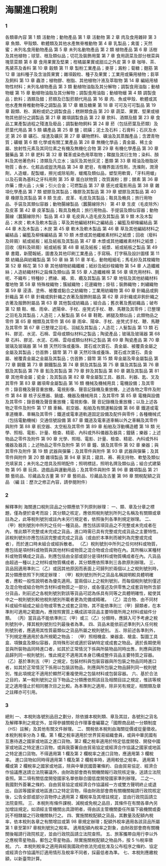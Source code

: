 # 海關進口稅則

### 1

各類章內容
第 1  類  活動物；動物產品
  第 1  章  活動物
  第 2  章  肉及食用雜碎
  第 3  章  魚類、甲殼類、軟體類及其他水產無脊椎動物
  第 4  章  乳製品；禽蛋；天然蜜；未列名食用動物產品
  第 5  章  未列名動物產品
第 2  類  植物產品
  第 6  章  活樹及其他植物；球莖、根及類似品；切花及裝飾用葉
  第 7  章  食用蔬菜及部分根菜與塊莖菜類
  第 8  章  食用果實及堅果；柑橘屬果實或甜瓜之外皮
  第 9  章  咖啡、茶、馬黛茶及香料
  第 10 章  穀類
  第 11 章  製粉工業產品；麥芽；澱粉；菊糖；麵筋
  第 12 章  油料種子及含油質果實；雜項穀粒、種子及果實；工業用或藥用植物；芻草及飼料
  第 13 章  蟲漆；植物膠、樹脂、其他植物汁液及萃取物
  第 14 章  編結用植物性材料；未列名植物產品
第 3  類  動植物油脂及其分解物；調製食用油脂；動植物蠟
  第 15 章  動植物油脂及其分解物；調製食用油脂；動植物蠟
第 4  類  調製食品；飲料；酒類及醋；菸類及已製菸類代用品
  第 16 章  肉、魚或甲殼、軟體或其他水產無脊椎動物等之調製品
  第 17 章  糖及糖果
  第 18 章  可可及可可製品
  第 19 章  穀類、粉、澱粉或奶之調製食品；糕餅類食品
  第 20 章  蔬菜、果實、堅果或植物其他部分之調製品
  第 21 章  雜項調製食品
  第 22 章  飲料、酒類及醋
  第 23 章  食品工業產製過程之殘渣及廢品；調製動物飼料
  第 24 章  菸（包括菸葉及菸類）及菸葉代用品
第 5  類  礦產品
  第 25 章  鹽；硫磺；泥土及石料；石膏料；石灰及水泥
  第 26 章  礦石、熔渣及礦灰
  第 27 章  礦物燃料、礦油及其蒸餾產品；含瀝青物質；礦蠟
第 6  類  化學或有關工業產品
  第 28 章  無機化學品；貴金屬、稀土金屬、放射性元素及其同位素之有機及無機化合物
  第 29 章  有機化學產品
  第 30 章  醫藥品
  第 31 章  肥料
  第 32 章  鞣革或染色用萃取物；鞣酸及其衍生物；染料、顏料及其他著色料；漆類及凡立水；油灰及其他灰泥；墨類
  第 33 章  精油及樹脂狀物質；香水、化粧品或盥洗用品
  第 34 章  肥皂，有機界面活性劑，洗滌劑，潤滑劑，人造蠟，配製蠟，擦光或除垢劑，蠟燭及類似品，塑型用軟膏，「牙科用蠟」以及石膏為基料之牙科用劑
  第 35 章  蛋白狀物質；改質澱粉；膠；酵素
  第 36 章  炸藥；煙火品；火柴；引火合金；可燃製品
  第 37 章  感光或電影用品
  第 38 章  雜項化學產品
第 7  類  塑膠及其製品；橡膠及其製品
  第 39 章  塑膠及其製品
  第 40 章  橡膠及其製品
第 8  類  生皮、皮革、毛皮及其製品；鞍具及輓具；旅行用物品、手袋及其類似容器；動物腸線製品（蠶腸線除外）
  第 41 章  生皮（毛皮除外）及皮革
  第 42 章  皮革製品；鞍具及輓具；旅行用物品、手提袋及類似容器；動物腸線（蠶腸線除外）製品
  第 43 章  毛皮與人造毛皮及其製品
第 9  類  木及木製品；木炭；軟木及軟木製品；草及其他編結材料之編結品；編籃及柳條編結品
  第 44 章  木及木製品；木炭
  第 45 章  軟木及軟木製品
  第 46 章  草及其他編結材料之編結品；編籃及柳條編結品
第 10 類  木漿或其他纖維素材料之紙漿；回收（廢料及碎屑）紙或紙板；紙及紙板及其製品
  第 47 章  木漿或其他纖維素材料之紙漿；回收（廢料及碎屑）紙或紙板
  第 48 章  紙及紙板；紙漿、紙或紙板之製品
  第 49 章  書籍，新聞報紙，圖書及其他印刷工業產品；手寫稿、打字稿及設計圖樣
第 11 類  紡織品與紡織製品
  第 50 章  絲
  第 51 章  羊毛，動物粗細毛；馬毛紗及其梭織物
  第 52 章  棉花
  第 53 章  其他植物紡織纖維；紙紗及紙紗梭織物
  第 54 章  人造纖維絲；人造紡織材料之扁條及類似品
  第 55 章  人造纖維棉
  第 56 章  填充用材料、氈呢、不織布；特種紗；撚線、繩、索、纜及其製品
  第 57 章  地毯及其他紡織材料覆地物
  第 58 章  特殊梭織物；簇絨織物；花邊織物；掛毯；裝飾織物；刺繡織物
  第 59 章  浸漬、塗佈、被覆或黏合之紡織物；工業用紡織物
  第 60 章  針織品或鉤針織品
  第 61 章  針織或鉤針織之衣著及服飾附屬品
  第 62 章  非針織或非鉤針織之衣著及服飾附屬品
  第 63 章  其他製成紡織品；組合品；舊衣著及舊紡織品；破布
第 12 類  鞋、帽、雨傘、遮陽傘、手杖、座凳式手杖、鞭、馬鞭及其零件；已整理之羽毛及其製品；人造花；人髮製品
  第 64 章  鞋靴、綁腿及類似品；此類物品之零件
  第 65 章  帽類及其零件
  第 66 章  雨傘、陽傘、手杖、座凳式手杖、鞭、馬鞭及其零件
  第 67 章  已整理之羽毛、羽絨及其製品；人造花；人髮製品
第 13 類  石料、膠泥、水泥、石棉、雲母或類似材料之製品；陶瓷產品；玻璃及玻璃器
  第 68 章  石料、膠泥、水泥、石棉、雲母或類似材料之製品
  第 69 章  陶瓷產品
  第 70 章  玻璃及玻璃器
第 14 類  天然珍珠或養珠、寶石或次寶石、貴金屬、被覆貴金屬之金屬及其製品；仿首飾；鑄幣
  第 71 章  天然珍珠或養珠、寶石或次寶石、貴金屬、被覆貴金屬之金屬及其製品；仿首飾；鑄幣
第 15 類  卑金屬及卑金屬製品
  第 72 章  鋼鐵
  第 73 章  鋼鐵製品
  第 74 章  銅及其製品
  第 75 章  鎳及其製品
  第 76 章  鋁及其製品
  第 78 章  鉛及其製品
  第 79 章  鋅及其製品
  第 80 章  錫及其製品
  第 81 章  其他卑金屬；瓷金；及其製品
  第 82 章  卑金屬製工具、器具、利器、匙、叉及其零件
  第 83 章  雜項卑金屬製品
第 16 類  機械及機械用具；電機設備；及其零件；錄音機及聲音重放機，電視影像、聲音記錄機及重放機，上述各物之零件及附件
  第 84 章  核子反應器、鍋爐、機器及機械用具；及其零件
  第 85 章  電機與設備及其零件；錄音機及聲音重放機；電視影像、聲  音記錄機及重放機；以及上述各物之零件及附件
第 17 類  車輛、航空器、船舶及有關運輸設備
  第 86 章  鐵道或電車道機車、車輛及其零件；鐵道或電車道軌道固定設備及配件與零件；各種機械式（包括電動機械）交通信號設備
  第 87 章  鐵道及電車道車輛以外之車輛及其零件與附件
  第 88 章  航空器、太空船及其零件
  第 89 章  船舶及浮動構造體
第 18 類  光學、照相、電影、計量、檢查、精密、內科或外科儀器及器具；鐘錶；樂器；上述物品之零件及附件
  第 90 章  光學、照相、電影、計量、檢查、精密、內科或外科儀器及器具；上述物品之零件及附件
  第 91 章  鐘、錶及其零件
  第 92 章  樂器；與其零件及附件
第 19 類  武器與彈藥；及其零件與附件
  第 93 章  武器與彈藥；及其零件與附件
第 20 類  雜項製品
  第 94 章  家具；寢具、褥、褥支持物、軟墊及類似充填家具；未列名之燈具及照明配件；照明標誌，照明名牌及類似品；組合式建築物
  第 95 章  玩具、遊戲品與運動用品；及其零件與附件
  第 96 章  雜項製品
第 21 類  藝術品、珍藏品及古董
  第 97 章  藝術品、珍藏品及古董
  第 98 章  關稅配額之貨品
（編      註：歷次之修正內容，請參閱附件）


### 2

解釋準則
海關進口稅則貨品之分類應依下列原則辦理：
一、類、章及分章之標題，僅為便於查考而設；其分類之核定，應依照稅則號別所列之名稱及有關類或章註為之，此等稅則號別或註內未另行規定者，依照後列各準則規定辦理。
二、（甲）稅則號別中所列之任何一種貨品，應包括該項貨品之不完整或未完成者在內，惟此類不完整或未完成之貨品，進口時需已具有完整或完成貨品之主要特性。該稅則號別亦應包括該完整或完成之貨品（或由於本準則而被列為完整或完成者），而於進口時未組合或經拆散者。
    （乙）稅則號別中所列之任何材料或物質，應包括是項材料或物質與其他材料或物質之混合物或合成物在內。其所稱以某種材料或物質構成之貨品，則應包括由全部或部分是項材料或物質構成者在內。凡貨品由超過一種以上之材料或物質構成者，其分類應依照準則三各款原則辦理。
三、貨品因適用準則二（乙）或因其他原因而表面上可歸列於兩個以上之稅則號別時，其分類應依照下列規定辦理：
（甲）稅則號別所列之貨品名稱說明較具體明確者，應較一般性說明者為優先適用。當兩個以上之稅則號別，而每個稅則號別僅述及混合物或組合物所含材料或物質之一部分，或各僅述及供零售之成套貨物所含部分貨品，則前述之各稅則號別對該等貨品可認為係具有同等之具體明確性，縱使其中之一稅則號別較他稅則號別所載者更為完備或精確。
（乙）混合物、由不同材料或組件組成之組合物或零售之成套之貨物，其不能依準則三（甲）歸類者，在本準則可適用之範圍內，應按照實質上構成該項貨品主要特徵所用之材料或組件分類。
（丙）當貨品不能依準則三（甲）或三（乙）分類時，應歸入可予考慮之稅則號別中，擇其稅則號別位列最後者為準。
四、貨品未能依前述準則列入任何稅則號別者，應適用其性質最類似之貨品所屬之稅則號別。
五、除前述各準則外，下列規定應適用於各所規範之物品：
（甲）照相機盒、樂器盒、槍盒、製圖工具盒、項鍊盒及類似容器，具特殊形狀或適於容納特定或成套之物品，適於長期使用並與所裝物品同時進口者，如其於正常情況下係與所裝物品同時出售，則應與該物品歸列同一稅則號別，惟此規定不適用其本身已構成整件貨品主要特質之容器。
（乙）基於準則五（甲）之規定，包裝材料與包裝容器與所包裝之物品同時進口者，如其於正常情況下係用以包裝該物品，則應與所包裝之物品歸列同一稅則號別，惟此項規定不適用於顯然可重複使用之包裝材料或包裝容器。
六、基於合法之目的，某一稅則號別之目下物品之分類應依照該目及相關目註之規定，惟該等規定之適用僅止於相同層次目之比較。為本準則之適用，除非另有規定，相關類及章之註釋亦可引用。

### 3

總則
一、本稅則各號別品目之劃分，除依據本稅則類、章及其註，各號別之貨名及解釋準則之規定外，並得參據關稅合作理事會編纂之「國際商品統一分類制度（HS）註解」及其他有關文件辦理。
二、關稅依本稅則由海關從價或從量徵收。
    本稅則稅率分為 3  欄。第 1  欄之稅率適用於世界貿易組織會員，或與中華民國有互惠待遇之國家或地區之進口貨物。第2 欄之稅率適用於特定低度開發、開發中國家或地區之特定進口貨物，或與我簽署自由貿易協定或經濟合作協議之國家或地區之特定進口貨物。不得適用第 1  欄及第 2  欄稅率之進口貨物，應適用第 3  欄稅率。
    進口貨物如同時得適用第 1  欄及第 2  欄稅率時，適用較低之稅率。
    適用第 1  欄或第 2  欄稅率之國家或地區，除與中華民國簽署條約、自由貿易協定、經濟合作協議應送請立法院審議外，由財政部會商有關機關報行政院核定後，送請立法院查照。第二項有關低度開發國家名單依聯合國低度開發國家準則辦理。
二之一、我國對外簽署之條約、自由貿易協定或經濟合作協議經一方或雙方聲明終止或退出，自該等國家或地區進口之特定貨物，得由財政部會商有關機關報請行政院核定後，公告全部或部分貨物停止適用第 2 欄稅率及其增註規定，並由行政院函請立法院查照。
三、本稅則有條件課稅、減稅或免稅之品目，其條件在有關各章內另加增註規定。如須經主管機關出具證明者，得由該主管機關委任所屬下級機關或委託不相隸屬之行政機關執行之。
四、實施關稅配額之貨品，其數量及配額內稅率，依本稅則各章之有關增註或第 98 章規定辦理；配額外稅率適用各該貨品所屬第 1  章至第97  章稅則號別之稅率。
    適用配額內稅率之對象，由財政部會商有關機關後報請行政院核定，並由行政院函請立法院查照。
五、旅客攜帶自用行李以外之應稅零星物品，郵包之零星物品，除實施關稅配額之物品外，按 5  ％稅率徵稅。
六、本稅則稅率之適用與經我國政府依法完成批准及公布程序之條約、協定或經濟合作協議所訂適用情形及稅率不同者，採最低者為準。
七、本稅則應繳稅額，以新臺幣計算。
